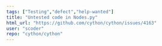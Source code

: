 ```yaml
---
tags: ["Testing","defect","help-wanted"]
title: "Untested code in Nodes.py"
html_url: "https://github.com/cython/cython/issues/4163"
user: "scoder"
repo: "cython/cython"
---
```


